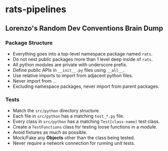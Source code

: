 # rats-pipelines

## Lorenzo's Random Dev Conventions Brain Dump

### Package Structure

- Everything goes into a top-level namespace package named `rats`.
- Do not nest public packages more than 1 level deep inside of `rats`.
- All python modules are private with underscore prefix.
- Define public APIs in `__init__.py` files using `__all__`.
- Use relative imports to import from adjacent python files.
- Never import from `.`.
- Excluding namespace packages, never import from parent packages.

### Tests

- Match the `src/python` directory structure.
- Each file in `src/python` has a matching `test_*.py` file.
- Every class in `src/python` has a matching `Test[class-name]` test class.
- Create a `TestFunctions` class for testing loose functions in a module.
- Avoid fixtures as much as possible.
- Mock/Fake any **Objects** other than the class being tested.
- Never require a network connection for running unit tests.
